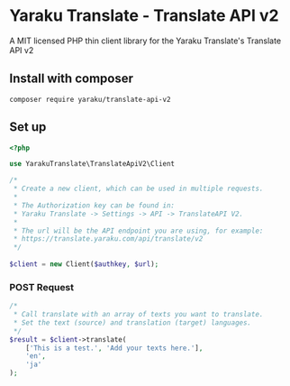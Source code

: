 # Yaraku Translate - Translate API v2
A MIT licensed PHP thin client library for the Yaraku Translate's Translate API v2

## Install with composer
```text
composer require yaraku/translate-api-v2
```
## Set up
```php
<?php

use YarakuTranslate\TranslateApiV2\Client

/*
 * Create a new client, which can be used in multiple requests.
 * 
 * The Authorization key can be found in:
 * Yaraku Translate -> Settings -> API -> TranslateAPI V2.
 * 
 * The url will be the API endpoint you are using, for example:
 * https://translate.yaraku.com/api/translate/v2
 */
 
$client = new Client($authkey, $url);
```
### POST Request
```php
/*
 * Call translate with an array of texts you want to translate.
 * Set the text (source) and translation (target) languages.
 */
$result = $client->translate(
    ['This is a test.', 'Add your texts here.'],
    'en',
    'ja'
);
```
